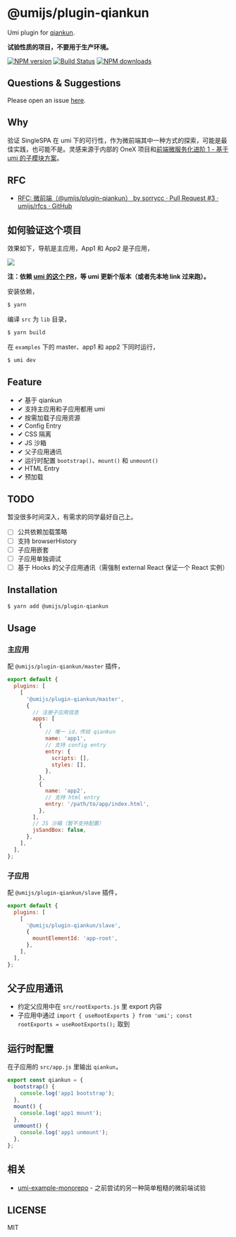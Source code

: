 # @umijs/plugin-qiankun

Umi plugin for [qiankun](https://github.com/umijs/qiankun).

**试验性质的项目，不要用于生产环境。**

[![NPM version](https://img.shields.io/npm/v/@umijs/plugin-qiankun.svg?style=flat)](https://npmjs.org/package/@umijs/plugin-qiankun)
[![Build Status](https://img.shields.io/travis/umijs/umi-plugin-qiankun.svg?style=flat)](https://travis-ci.org/umijs/umi-plugin-qiankun)
[![NPM downloads](http://img.shields.io/npm/dm/@umijs/plugin-qiankun.svg?style=flat)](https://npmjs.org/package/@umijs/plugin-qiankun)

## Questions & Suggestions

Please open an issue [here](https://github.com/umijs/umi/issues?q=is%3Aissue+is%3Aopen+sort%3Aupdated-desc).

## Why

验证 SingleSPA 在 umi 下的可行性，作为微前端其中一种方式的探索，可能是最佳实践，也可能不是。灵感来源于内部的 OneX 项目和[前端微服务化进阶 1 - 基于 umi 的子模块方案](https://alili.tech/archive/9xuojm75d2a/)。

## RFC

- [RFC: 微前端（@umijs/plugin-qiankun） by sorrycc · Pull Request #3 · umijs/rfcs · GitHub](https://github.com/umijs/rfcs/pull/3)

## 如何验证这个项目

效果如下，导航是主应用，App1 和 App2 是子应用，

![](https://cdn.nlark.com/yuque/0/2019/gif/86025/1556528226619-df48c9c3-a5ec-4796-b23d-78f12b46fb68.gif)

**注：依赖 [umi 的这个 PR](https://github.com/umijs/umi/pull/2340)，等 umi 更新个版本（或者先本地 link 过来跑）。**

安装依赖，

```bash
$ yarn
```

编译 `src` 为 `lib` 目录，

```bash
$ yarn build
```

在 `examples` 下的 master、app1 和 app2 下同时运行，

```bash
$ umi dev
```

## Feature

- ✔︎ 基于 qiankun
- ✔︎ 支持主应用和子应用都用 umi
- ✔︎ 按需加载子应用资源
- ✔︎ Config Entry
- ✔︎ CSS 隔离
- ✔ JS 沙箱
- ✔︎ 父子应用通讯
- ✔︎ 运行时配置 `bootstrap()`、`mount()` 和 `unmount()`
- ✔︎ HTML Entry
- ✔ 预加载

## TODO

暂没很多时间深入，有需求的同学最好自己上。

- [ ] 公共依赖加载策略
- [ ] 支持 browserHistory
- [ ] 子应用嵌套
- [ ] 子应用单独调试
- [ ] 基于 Hooks 的父子应用通讯（需强制 external React 保证一个 React 实例）

## Installation

```bash
$ yarn add @umijs/plugin-qiankun
```

## Usage

### 主应用

配 `@umijs/plugin-qiankun/master` 插件，

```js
export default {
  plugins: [
    [
      '@umijs/plugin-qiankun/master',
      {
        // 注册子应用信息
        apps: [
          {
            // 唯一 id，传给 qiankun
            name: 'app1',
            // 支持 config entry
            entry: {
              scripts: [],
              styles: [],
            },
          },
          {
            name: 'app2',
            // 支持 html entry
            entry: '/path/to/app/index.html',
          },
        ],
        // JS 沙箱（暂不支持配置）
        jsSandBox: false,
      },
    ],
  ],
};
```

### 子应用

配 `@umijs/plugin-qiankun/slave` 插件，

```js
export default {
  plugins: [
    [
      '@umijs/plugin-qiankun/slave',
      {
        mountElementId: 'app-root',
      },
    ],
  ],
};
```

## 父子应用通讯

- 约定父应用中在 `src/rootExports.js` 里 export 内容
- 子应用中通过 `import { useRootExports } from 'umi'; const rootExports = useRootExports();` 取到

## 运行时配置

在子应用的 `src/app.js` 里输出 `qiankun`，

```js
export const qiankun = {
  bootstrap() {
    console.log('app1 bootstrap');
  },
  mount() {
    console.log('app1 mount');
  },
  unmount() {
    console.log('app1 unmount');
  },
};
```

## 相关

- [umi-example-monorepo](https://github.com/umijs/umi-example-monorepo) - 之前尝试的另一种简单粗糙的微前端试验

## LICENSE

MIT
